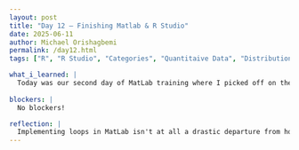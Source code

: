 ```yaml
---
layout: post
title: "Day 12 – Finishing Matlab & R Studio"
date: 2025-06-11
author: Michael Orishagbemi
permalink: /day12.html
tags: ["R", "R Studio", "Categories", "Quantitaive Data", "Distribution"]

what_i_learned: |
  Today was our second day of MatLab training where I picked off on the video regarding implementation of conditionals in MatLab. I went though implementing For, Else and Elif loops and also messed around with logical operations AND and OR (which is represented as as horizontal line in MatLab). I then went on to learn about how to create FOR and WHILE loops in and went through various implementations of them. For example, we were asked to create a for loop where when iterating on a matrix, if it happens to encounter a value of 1 it will change the following value to 2. To end things off I learnt about switch cases, where I feel the based way to describe them is switch chooses a variable, and cases as elif statements where if its true its line will execute.
 
blockers: |
  No blockers!

reflection: |
  Implementing loops in MatLab isn't at all a drastic departure from how it is in Python. I'm quite grateful for this fact because now I know what I'm learning will be carried over between the two programming langugages. These videos also served as good review for me, as I was better able to understand how to manipulate the loops through the use of the length() function in combination with 'for i' which lets be access every value in the matrix. Switch cases were something I didn't recognize yet their value isn't lost on me. With the way I see they are an easier method of controlling the flow of your code then loops.
---
```

